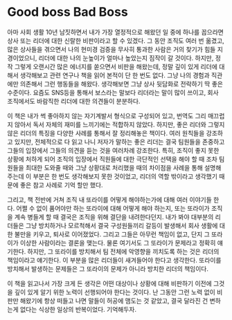 # Good boss Bad Boss

아마 사회 생활 10년 남짓하면서 내가 가장 열정적으로 해왔던 일 중에 하나를 꼽으라면 상사 또는 리더에 대한 신랄한 비판이라고 할 수 있겠다. 그 동안 조직도 여러 번 옮겼고, 많은 상사들을 겪으면서 나의 현미경 검증을 무사히 통과한 사람은 거의 찾기가 힘들 지경이었으니, 리더에 대한 나의 눈높이가 얼마나 높았는지 짐작이 갈 것이다. 하지만, 정작 그렇게 오랜시간 많은 에너지를 쏟으면서 비판을 해왔는데, 정말 깊이 있게 리더에 대해서 생각해보고 관련 연구나 책을 읽어 본적이 단 한 번도 없다. 그냥 나의 경험과 직관에만 의존해서 그런 행동들을 해왔다. 생각해보면 그냥 상사 뒷담화로 전락하기 딱 좋은 수준이다. 요즘도 SNS등을 통해서 보스라는 말보다 리더라는 말이 많이 쓰이고, 회사 조직에서도 바람직한 리더에 대한 의견들이 분분하다. 

이 책은 내가 썩 좋아하지 않는 자기계발서 형식으로 구성되어 있고, 번역도 그리 매끄럽지 않아서 독서 자체의 재미를 느끼기에는 적합하지 않았다. 하지만, 좋은 리더와 그렇지 않은 리더의 특징을 다양한 사례를 통해서 잘 정리해놓은 책이다. 여러 원칙들을 강조하고 있지만, 전체적으로 다 읽고 나니 저자가 말하는 좋은 리더는 결국 팀원들을 존중하고 그들의 입장에서 그들의 의견을 듣는 것을 여러차례 강조한다. 특히, 조직이 좋지 못한 상황에 처하게 되어 조직의 입장에서 직원들에 대한 극단적인 선택을 해야 할 때 조차 팀원들을 최대한 도와줄 때와 그냥 상황대로 처리했을 때의 차이점을 사례을 통해 설명해주는데 이 부분은 한 번도 생각해보지 못한 것이었고, 리더의 역할 밖이라고 생각했기 때문에 좋은 참고 사례로 기억 할만 했다.

그리고, 책 전반에 거쳐 조직 내 또라이를 어떻게 해야하는가에 대해 여러 이야기들 한다. 어쩔 수 없이 품어야만 하는 또라이에 대해 어떻게 해야 하는지, 또는 또라이가 조직을 계속 병들게 할 때 결국은 조직을 위해 결단을 내려한다던지. 내가 봐야 대부분의 리더들은 그냥 방치하거나 모르척해서 결국 구성원들끼리 갈등이 발생해서 회사 생활에 대한 불만을 키우고, 퇴사로 이어졌었다. 그리고 그들은 아무런 책임이 없고, 단지 그 또라이가 이상한 사람이라는 결론을 맺는다. 물론 여기서도 그 또라이가 문제라고 정확히 얘기한다. 하지만, 그 또라이를 방치해서 팀 전체에 악영향을 끼치도록 하는 것은 리더의 책임이라고 얘기한다. 이 부분을 많은 리더들이 새겨들어야 한다고 생각한다. 또라이를 방치해서 발생하는 문제들은 그 또라이의 문제가 아니라 방치한 리더의 책임이다. 

이 책을 읽고나서 가장 크게 든 생각은 어떤 대상이나 상황에 대해 비판하기 이전에 그것을 깊이 있게 알기 위한 노력이 선행되어야 한다는 것이다. 난 그동안 그런 노력 없이 비판만 해왔기에 항상 떠들고 나면 말들이 허공에 맴도는 것 같았고, 결국 달라진 건 변하는게 없다는 식상한 일상의 반복이었다. 기억해두자. 